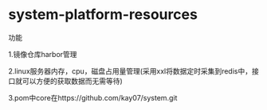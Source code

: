 # system-platform-resources
功能

1.镜像仓库harbor管理

2.linux服务器内存，cpu，磁盘占用量管理(采用xxl将数据定时采集到redis中，接口就可以方便的获取数据而无需等待)

3.pom中core在https://github.com/kay07/system.git
